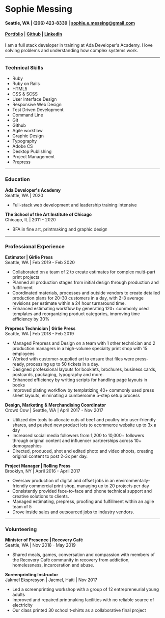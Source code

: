 # Sophie Messing


#### Seattle, WA | (206) 423-8339 | sophie.e.messing@gmail.com
#### [Portfolio](https://sophieemessing.github.io/index.html) | [Github](https://github.com/sophieemessing) | [LinkedIn](https://www.linkedin.com/in/sophie-messing-a3b40264/) </h6> 

I am a full stack developer in training at Ada Developer's Academy. I love solving problems and understanding how complex systems work.

---

### Technical Skills

* Ruby 
* Ruby on Rails
* HTML5
* CSS & SCSS
* User Interface Design
* Responsive Web Design
* Test Driven Development
* Command Line
* Git
* Github
* Agile workflow
* Graphic Design
* Typography
* Adobe CS
* Desktop Publishing
* Project Management
* Prepress
---
### Education
  
**Ada Developer's Academy** <br>
Seattle, WA | 2020
* Full-stack web development and leadership training intensive

**The School of the Art Institute of Chicago** <br> 
Chicago, IL | 2011 - 2020
* BFA in fine art, printmaking and graphic design

---
### Professional Experience

**Estimator | Girlie Press** <br>
Seattle, WA | Feb 2019 - Feb 2020 <br>
* Collaborated on a team of 2 to create estimates for complex multi-part print projects
* Planned all production stages from initial design through production and fulfillment 
* Coordinated materials, processes and outside vendors to create detailed production plans for 20-30 customers in a day, with 2-3 average revisions per estimate within a 24 hour turnaround time.
* Enhanced estimating workflow by generating 120+ commonly used templates and reorganizing product categories, improving time efficiency by 30%

**Prepress Technician | Girlie Press** <br>
Seattle, WA | Feb 2018 - Feb 2019 <br>
* Managed Prepress and Design on a team with 1 other technician and 2 production managers in a high-volume specialty print shop with 15 employees
* Worked with customer-supplied art to ensure that files were press-ready, processing up to 50 tickets in a day. 
* Designed professional layouts for booklets, brochures, business cards, postcards, packaging, typography and more. 
* Enhanced efficiency by writing scripts for handling page layouts in books
* Improved plating workflow by templatizing 40+ commonly used press sheet layouts, eliminating a cumbersome 5-step setup process

**Design, Marketing & Merchandising Coordinator** <br>
Crowd Cow | Seattle, WA | April 2017 - Nov 2017 <br> 
* Utilized dev tools to allocate cuts of beef and poultry into user-friendly shares, and pushed new product lots to ecommerce website up to 3x a day
* Increased social media followers from 1,200 to 10,000+ followers through original content and influencer partnerships across 10+ demographics
* Directed, produced, shot and edited photo and video shoots, creating original content to post 2-3x per day. 

**Project Manager | Rolling Press** <br>
Brooklyn, NY | April 2016 - April 2017 <br>
* Oversaw production of digital and offset jobs in an environmentally-friendly commercial print shop, managing up to 20 projects per day
* Consistently provided face-to-face and phone technical support and creative solutions to clients.
* Managed estimating, prepress, proofing and fulfillment within an agile team of 5 
* Drove inside sales and outsourced jobs to industry vendors.

---

### Volunteering

**Minister of Presence | Recovery Café** <br>
Seattle, WA | Nov 2018 - May 2019 <br>
* Shared meals, games, conversation and compassion with members of the Recovery Café community in recovery from addiction, homelessness, incarceration and abuse.

**Screenprinting Instructor** <br>
Jakmel Ekspresyon | Jacmel, Haiti | Nov 2017 <br>
* Led a screenprinting workshop with a group of 12 entrepreneurial young adults
* Improved and repaired printmaking facilities with no reliable source of electricity 
* Our class printed 30 school t-shirts as a collaborative final project
